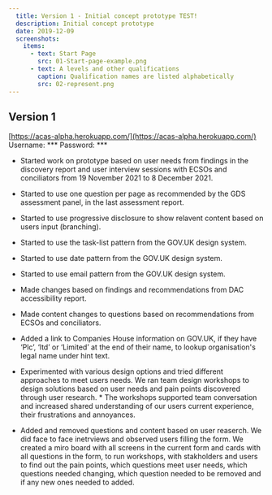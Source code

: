 ```yaml
---
  title: Version 1 - Initial concept prototype TEST!
  description: Initial concept prototype
  date: 2019-12-09
  screenshots:
    items:
      - text: Start Page
        src: 01-Start-page-example.png
      - text: A levels and other qualifications
        caption: Qualification names are listed alphabetically
        src: 02-represent.png
---
```


## Version 1
[https://acas-alpha.herokuapp.com/](https://acas-alpha.herokuapp.com/)
Username: ***
Password: ***


* Started work on prototype based on user needs from findings in the discovery report and user interview sessions with ECSOs and conciliators from 19 November 2021 to 8 December 2021.

* Started to use one question per page as recommended by the GDS assessment panel, in the last assessment report.
* Started to use progressive disclosure to show relavent content based on users input (branching).
* Started to use the task-list pattern from the GOV.UK design system.
* Started to use date pattern from the GOV.UK design system.
* Started to use email pattern from the GOV.UK design system.
* Made changes based on findings and recommendations from DAC accessibility report.
* Made content changes to questions based on recommendations from ECSOs and conciliators.
* Added a link to Companies House information on GOV.UK, if they have ‘Plc’, ‘ltd’ or ‘Limited’ at the end of their name, to lookup organisation's legal name under hint text.
* Experimented with various design options and tried different approaches to meet users needs. We ran team design workshops to design solutions based on user needs and pain points discovered through user research. * The workshops supported team conversation and increased shared understanding of our users current experience, their frustrations and annoyances.

* Added and removed questions and content based on user reaserch. We did face to face inetrviews and observed users filling the form. We created a miro board with all screens in the current form and cards with all questions in the form, to run workshops, with stakholders and users to find out the pain points, which questions meet user needs, which questions needed changing, which question needed to be removed and if any new ones needed to added.
